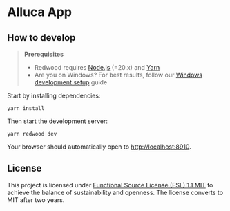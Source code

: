 # Alluca App


## How to develop

> **Prerequisites**
>
> - Redwood requires [Node.js](https://nodejs.org/en/) (=20.x) and [Yarn](https://yarnpkg.com/)
> - Are you on Windows? For best results, follow our [Windows development setup](https://redwoodjs.com/docs/how-to/windows-development-setup) guide

Start by installing dependencies:

```
yarn install
```

Then start the development server:

```
yarn redwood dev
```

Your browser should automatically open to [http://localhost:8910](http://localhost:8910).


## License

This project is licensed under [Functional Source License (FSL) 1.1 MIT](https://fsl.software/) to achieve the balance of sustainability and openness.
The license converts to MIT after two years.
